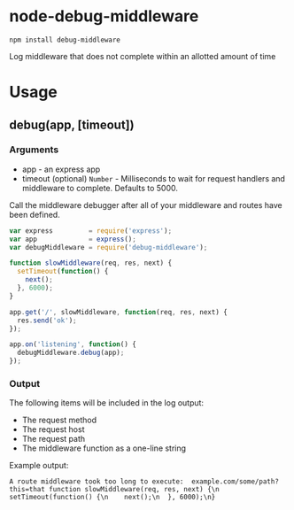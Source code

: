 # node-debug-middleware

```shell
npm install debug-middleware
```

Log middleware that does not complete within an allotted amount of time

# Usage

## debug(app, [timeout])

### Arguments

* app - an express app
* timeout (optional) `Number` - Milliseconds to wait for request handlers and middleware to complete.  Defaults to 5000.

Call the middleware debugger after all of your middleware and routes have been defined.

```javascript
var express         = require('express');
var app             = express();
var debugMiddleware = require('debug-middleware');

function slowMiddleware(req, res, next) {
  setTimeout(function() {
    next();
  }, 6000);
}

app.get('/', slowMiddleware, function(req, res, next) {
  res.send('ok');
});

app.on('listening', function() {
  debugMiddleware.debug(app);
});

```

### Output

The following items will be included in the log output:

* The request method
* The request host
* The request path
* The middleware function as a one-line string

Example output:

```
A route middleware took too long to execute:  example.com/some/path?this=that function slowMiddleware(req, res, next) {\n  setTimeout(function() {\n    next();\n  }, 6000);\n}
```
